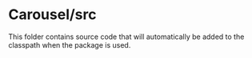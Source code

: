 # Carousel/src

This folder contains source code that will automatically be added to the classpath when
the package is used.
